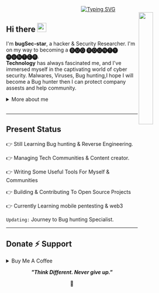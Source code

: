 <div align="center">
  <a href="https://git.io/typing-svg">
    <img src="https://readme-typing-svg.demolab.com?font=Fira+Code&pause=1000&color=22F700&width=435&lines=On+journey+to+become+a+great+Hacker" alt="Typing SVG" />
  </a>
</div>
<!--
<h3 align="center">On a Journey to become a great human being...<p align="right"></h3> -->


<img width="28%" align='right' src="https://github.com/user-attachments/assets/466fee29-c3cf-4aa3-8807-6d0daaa4e6cf">


<h2 align="left">
  Hi there
  <img src="https://media.giphy.com/media/hvRJCLFzcasrR4ia7z/giphy.gif" width="25px"/>
</h2>

I'm **bugSec-star**, a hacker & Security Researcher. I'm on my way to becoming a **🅑🅤🅖 🅑🅞🅤🅝🅣🅨 🅗🅤🅝🅣🅔🅡**. <br>
**Technology** has always fascinated me, and I've immersed myself in the captivating world of cyber security. Malwares, Viruses, Bug hunting,I hope I will become a Bug hunter then I can protect company assests and help community.


<details>
  <summary>More about me</summary>

- **Name**: Hem Bharti
- **From**: India
- **Bug Hunter** | **Security Researcher** 
- i have experience in cracking,reverse Engineering,bug Hunting,forensics,Social engineering.
- Improving knowledge in **Website Vulnerabilities**
- I’m currently learning **everything** 
- Reach me out at **lone.bughunter7@gmail.com**

</details>
<br>


---

<h2 id="present_status"> Present Status </h3>



👉 Still Learning Bug hunting & Reverse Engineering.

👉 Managing Tech Communities & Content creator.

👉 Writing Some Useful Tools For Myself & Communities

👉 Building & Contributing To Open Source Projects

👉 Currently Learning mobile pentesting & web3 

`Updating:`  Journey to Bug hunting Specialist.

---




<h2 id="donate" align=''>Donate ⚡️ Support</h2>

<details>
<summary>Buy Me A Coffee</summary>

  <p align="center"><a href="https://buymeacoffee.com/bugsec"><img  src="https://img.shields.io/badge/Buy%20Me%20a%20Coffee-ffdd00?style=for-the-badge&logo=buy-me-a-coffee&logoColor=black"/></a></p>

</details>




<p align="center">
  <b><i>"Think Different. Never give up."</i></b>
</p>

<p align="center">
<a>🌱</a>
</p>


<!---
bugSec-star/bugSec-star is a ✨ special ✨ repository because its `README.md` (this file) appears on your GitHub profile.
You can click the Preview link to take a look at your changes.
--->
